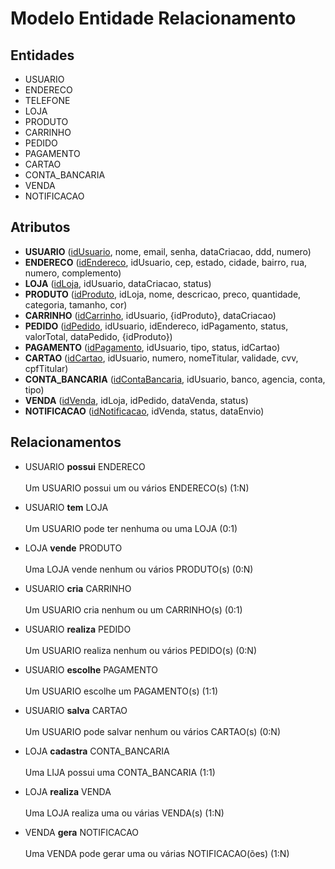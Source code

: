 # Modelo Entidade Relacionamento

## Entidades

- USUARIO
- ENDERECO
- TELEFONE
- LOJA
- PRODUTO
- CARRINHO
- PEDIDO
- PAGAMENTO
- CARTAO
- CONTA_BANCARIA
- VENDA
- NOTIFICACAO

## Atributos

- **USUARIO** (<u>idUsuario</u>, nome, email, senha, dataCriacao, ddd, numero)
- **ENDERECO** (<u>idEndereco</u>, idUsuario, cep, estado, cidade, bairro, rua, numero, complemento)
- **LOJA** (<u>idLoja</u>, idUsuario, dataCriacao, status)
- **PRODUTO** (<u>idProduto</u>, idLoja, nome, descricao, preco, quantidade, categoria, tamanho, cor)
- **CARRINHO** (<u>idCarrinho</u>, idUsuario, {idProduto}, dataCriacao)
- **PEDIDO** (<u>idPedido</u>, idUsuario, idEndereco, idPagamento, status, valorTotal, dataPedido, {idProduto})
- **PAGAMENTO** (<u>idPagamento</u>, idUsuario, tipo, status, idCartao)
- **CARTAO** (<u>idCartao</u>, idUsuario, numero, nomeTitular, validade, cvv, cpfTitular)
- **CONTA_BANCARIA** (<u>idContaBancaria</u>, idUsuario, banco, agencia, conta, tipo)
- **VENDA** (<u>idVenda</u>, idLoja, idPedido, dataVenda, status)
- **NOTIFICACAO** (<u>idNotificacao</u>, idVenda, status, dataEnvio)

## Relacionamentos

- USUARIO **possui** ENDERECO  
  <br> Um USUARIO possui um ou vários ENDERECO(s) (1:N)

- USUARIO **tem** LOJA  
  <br> Um USUARIO pode ter nenhuma ou uma LOJA (0:1)

- LOJA **vende** PRODUTO  
  <br> Uma LOJA vende nenhum ou vários PRODUTO(s) (0:N)

- USUARIO **cria** CARRINHO  
  <br> Um USUARIO cria nenhum ou um CARRINHO(s) (0:1)

- USUARIO **realiza** PEDIDO  
  <br> Um USUARIO realiza nenhum ou vários PEDIDO(s) (0:N)

- USUARIO **escolhe** PAGAMENTO  
  <br> Um USUARIO escolhe um PAGAMENTO(s) (1:1)

- USUARIO **salva** CARTAO  
  <br> Um USUARIO pode salvar nenhum ou vários CARTAO(s) (0:N)

- LOJA **cadastra** CONTA_BANCARIA  
  <br> Uma LIJA possui uma CONTA_BANCARIA (1:1)

- LOJA **realiza** VENDA  
  <br> Uma LOJA realiza uma ou várias VENDA(s) (1:N)

- VENDA **gera** NOTIFICACAO  
  <br> Uma VENDA pode gerar uma ou várias NOTIFICACAO(ões) (1:N)